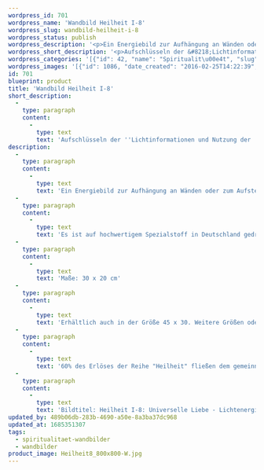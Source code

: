 ```yaml
---
wordpress_id: 701
wordpress_name: 'Wandbild Heilheit I-8'
wordpress_slug: wandbild-heilheit-i-8
wordpress_status: publish
wordpress_description: '<p>Ein Energiebild zur Aufhängung an Wänden oder zum Aufstellen im Raum mit dem aktivierbaren feinstofflichen Informationsfeld: Heilheit - Universelle Liebe - Lichtenergie/Lichtinformation: Aktivierung eines Zustands innerer Heilheit. Zugang erhalten zu dem Wissen, welches in universeller Lichtenergie enthalten ist. Lichtinformation zum eigenen Wohle nutzen. Wie jedes andere Bild aus der Reihe ''Heilheit I'' repräsentiert auch dieses die stimmige Erfahrung, eingebunden zu sein in das, was wir "universelle Liebe" nennen. Sie repräsentieren besonders "reine" und "komplexe Felder der Elveden® Energiebilder.</p><p>Es ist auf hochwertigem Spezialstoff in Deutschland gedruckt und sorgfältig in Handarbeit auf Holzkeilrahmen aufgezogen. Laut Herstellerangaben ist der farbintensive Druck 70 Jahre lichtecht, waschbar und in einem umweltorientierten Verfahren hergestellt. Der Oberstoff ist mit einer Spezialbeschichtung unterfüttert, so dass, bei Aufhängung an der Wand, der rückseitige Holzrahmen auch bei hellen Farben unsichtbar ist. (In der Onlineansicht ist unser Bild mit einem Wasserzeichen geschützt. Wir bitten um Ihr Verständnis. Im Original ist der Schriftzung „Elveden Verlag Energiebild“ entfernt.)</p><p>Maße: 30 x 20 cm</p><p>Erhältlich auch in der Größe 45 x 30. Weitere Größen oder andere Seitenverhältnisse, sind bis 200 cm individuell für Sie innerhalb weniger Tage herstellbar. Bitte kontaktieren Sie uns hierfür unter <a href="mailto:info@elvedenverlag.de">info@elvedenverlag.de</a>.</p><p>60% des Erlöses der Reihe "Heilheit" fließen dem <a href="http://www.elveden.de/foerderverein/">gemeinnützigen </a><a href="http://www.elveden.de/foerderverein/">Elveden Förderverein</a><a href="http://www.elveden.de/foerderverein/"> e.V.</a> zu.</p><p>Bildtitel: Heilheit I-8: Universelle Liebe - Lichtenergie/Lichtinformation. Reihe: Heilheit</p><p><a href="https://my.feenbaum.de/anwendung-energie-wandbilder/">Anwendungshinweise</a>      <a href="https://my.feenbaum.de/produktinformation-wandbilder/">Produktinformationen</a></p>'
wordpress_short_description: '<p>Aufschlüsseln der &#8218;Lichtinformationen und Nutzung der &#8218;Licht&#8217;energien</p>'
wordpress_categories: '[{"id": 42, "name": "Spiritualit\u00e4t", "slug": "spiritualitaet-wandbilder"}, {"id": 24, "name": "Wandbilder", "slug": "wandbilder"}]'
wordpress_images: '[{"id": 1086, "date_created": "2016-02-25T14:22:39", "date_created_gmt": "2016-02-25T12:22:39", "date_modified": "2016-02-25T14:22:39", "date_modified_gmt": "2016-02-25T12:22:39", "src": "https://my.feenbaum.de/wp-content/uploads/2016/02/Heilheit8_800x800-W.jpg", "name": "Heilheit8_800x800-W", "alt": ""}]'
id: 701
blueprint: product
title: 'Wandbild Heilheit I-8'
short_description:
  -
    type: paragraph
    content:
      -
        type: text
        text: 'Aufschlüsseln der ''Lichtinformationen und Nutzung der ''Licht''energien'
description:
  -
    type: paragraph
    content:
      -
        type: text
        text: 'Ein Energiebild zur Aufhängung an Wänden oder zum Aufstellen im Raum mit dem aktivierbaren feinstofflichen Informationsfeld: Heilheit - Universelle Liebe - Lichtenergie/Lichtinformation: Aktivierung eines Zustands innerer Heilheit. Zugang erhalten zu dem Wissen, welches in universeller Lichtenergie enthalten ist. Lichtinformation zum eigenen Wohle nutzen. Wie jedes andere Bild aus der Reihe ''Heilheit I'' repräsentiert auch dieses die stimmige Erfahrung, eingebunden zu sein in das, was wir "universelle Liebe" nennen. Sie repräsentieren besonders "reine" und "komplexe Felder der Elveden® Energiebilder.'
  -
    type: paragraph
    content:
      -
        type: text
        text: 'Es ist auf hochwertigem Spezialstoff in Deutschland gedruckt und sorgfältig in Handarbeit auf Holzkeilrahmen aufgezogen. Laut Herstellerangaben ist der farbintensive Druck 70 Jahre lichtecht, waschbar und in einem umweltorientierten Verfahren hergestellt. Der Oberstoff ist mit einer Spezialbeschichtung unterfüttert, so dass, bei Aufhängung an der Wand, der rückseitige Holzrahmen auch bei hellen Farben unsichtbar ist. (In der Onlineansicht ist unser Bild mit einem Wasserzeichen geschützt. Wir bitten um Ihr Verständnis. Im Original ist der Schriftzung „Elveden Verlag Energiebild“ entfernt.)'
  -
    type: paragraph
    content:
      -
        type: text
        text: 'Maße: 30 x 20 cm'
  -
    type: paragraph
    content:
      -
        type: text
        text: 'Erhältlich auch in der Größe 45 x 30. Weitere Größen oder andere Seitenverhältnisse, sind bis 200 cm individuell für Sie innerhalb weniger Tage herstellbar. Bitte kontaktieren Sie uns hierfür unter info@elvedenverlag.de.'
  -
    type: paragraph
    content:
      -
        type: text
        text: '60% des Erlöses der Reihe "Heilheit" fließen dem gemeinnützigen Elveden Förderverein e.V. zu.'
  -
    type: paragraph
    content:
      -
        type: text
        text: 'Bildtitel: Heilheit I-8: Universelle Liebe - Lichtenergie/Lichtinformation. Reihe: Heilheit'
updated_by: 489b06db-283b-4690-a50e-8a3ba37dc968
updated_at: 1685351307
tags:
  - spiritualitaet-wandbilder
  - wandbilder
product_image: Heilheit8_800x800-W.jpg
---
```

